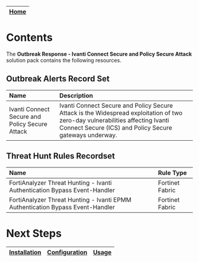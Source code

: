 | [Home](../README.md) |
|----------------------|

# Contents

The **Outbreak Response - Ivanti Connect Secure and Policy Secure Attack** solution pack contains the following resources.

## Outbreak Alerts Record Set 

| Name                                                             | Description                                                                                                                                                                                                                                                                                   |
|:-----------------------------------------------------------------|:----------------------------------------------------------------------------------------------------------------------------------------------------------------------------------------------------------------------------------------------------------------------------------------------|
| Ivanti Connect Secure and Policy Secure Attack | Ivanti Connect Secure and Policy Secure Attack is the Widespread exploitation of two zero-day vulnerabilities affecting Ivanti Connect Secure (ICS) and Policy Secure gateways underway. |

## Threat Hunt Rules Recordset 

| Name                                                                              | Rule Type       |
|:--------------------------------------------------|:------------------------------------------------|
| FortiAnalyzer Threat Hunting - Ivanti Authentication Bypass Event-Handler         | Fortinet Fabric |
| FortiAnalyzer Threat Hunting - Ivanti EPMM Authentication Bypass Event-Handler    | Fortinet Fabric |



# Next Steps

| [Installation](./setup.md#installation) | [Configuration](./setup.md#configuration) | [Usage](./usage.md) |
|-----------------------------------------|-------------------------------------------|---------------------|